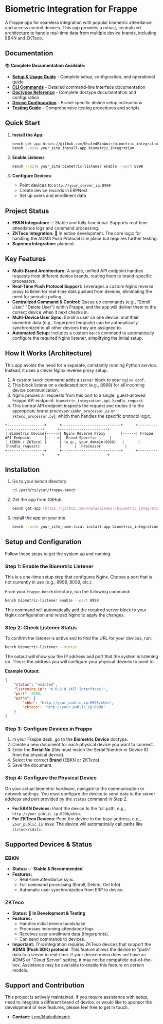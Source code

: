 # Biometric Integration for Frappe

A Frappe app for seamless integration with popular biometric attendance and access control devices. This app provides a robust, centralized architecture to handle real-time data from multiple device brands, including EBKN and ZKTeco.

## Documentation

📚 **Complete Documentation Available:**

- **[Setup & Usage Guide](BIOMETRIC_INTEGRATION_GUIDE.md)** - Complete setup, configuration, and operational guide
- **[CLI Commands](CLI_COMMANDS.md)** - Detailed command-line interface documentation
- **[Doctypes Reference](DOCTYPES.md)** - Complete doctype documentation and configuration
- **[Device Configuration](DEVICE_CONFIGURATION.md)** - Brand-specific device setup instructions
- **[Testing Guide](TESTING_GUIDE.md)** - Comprehensive testing procedures and scripts

## Quick Start

1. **Install the App**:
   ```bash
   bench get-app https://github.com/KhaledBinAmir/biometric_integration
   bench --site your_site install-app biometric_integration
   ```

2. **Enable Listener**:
   ```bash
   bench --site your_site biometric-listener enable --port 8998
   ```

3. **Configure Devices**:
   - Point devices to: `http://your_server_ip:8998`
   - Create device records in ERPNext
   - Set up users and enrollment data

## Project Status

* **EBKN Integration:** ✅ Stable and fully functional. Supports real-time attendance logs and command processing.
* **ZKTeco Integration:** 🚧 In active development. The core logic for handling the ADMS Push Protocol is in place but requires further testing.
* **Suprema Integration:** planned.

## Key Features

* **Multi-Brand Architecture:** A single, unified API endpoint handles requests from different device brands, routing them to brand-specific processors.
* **Real-Time Push Protocol Support:** Leverages a custom Nginx reverse proxy to listen for real-time data pushed from devices, eliminating the need for periodic polling.
* **Centralized Command & Control:** Queue up commands (e.g., "Enroll User," "Delete User") within Frappe, and the app will deliver them to the correct device when it next checks in.
* **Multi-Device User Sync:** Enroll a user on one device, and their biometric data (e.g., fingerprint template) can be automatically synchronized to all other devices they are assigned to.
* **Automated Setup:** Includes a custom `bench` command to automatically configure the required Nginx listener, simplifying the initial setup.

## How It Works (Architecture)

This app avoids the need for a separate, constantly running Python service. Instead, it uses a clever Nginx reverse proxy setup.

1.  A custom `bench` command adds a `server` block to your `nginx.conf`.
2.  This block listens on a dedicated port (e.g., 8998) for all incoming device communication.
3.  Nginx proxies all requests from this port to a single, guest-allowed Frappe API endpoint: `biometric_integration.api.handle_request`.
4.  This central API endpoint inspects the request and routes it to the appropriate brand processor (`ebkn_processor.py` or `zkteco_processor.py`), which then handles the specific protocol logic.

```
+-----------------+      +---------------------------+      +--------------------------+      +----------------------+
| Biometric Device|----->| Nginx Reverse Proxy       |----->| Frappe API Endpoint      |----->|  Brand-Specific      |
| (EBKN / ZKTeco) |      | (e.g., your_domain:8998)   |      | (handle_request)         |      |  Processor           |
+-----------------+      +---------------------------+      +--------------------------+      +----------------------+
```

## Installation

1.  Go to your bench directory:
    ```bash
    cd /path/to/your/frappe-bench
    ```

2.  Get the app from GitHub:
    ```bash
    bench get-app [https://github.com/KhaledBinAmir/biometric_integration](https://github.com/KhaledBinAmir/biometric_integration)
    ```

3.  Install the app on your site:
    ```bash
    bench --site your_site_name.local install-app biometric_integration
    ```

## Setup and Configuration

Follow these steps to get the system up and running.

### Step 1: Enable the Biometric Listener

This is a one-time setup step that configures Nginx. Choose a port that is not currently in use (e.g., 8998, 8008, etc.).

From your `frappe-bench` directory, run the following command:

```bash
bench biometric-listener enable --port 8998
```

This command will automatically add the required server block to your Nginx configuration and reload Nginx to apply the changes.

### Step 2: Check Listener Status

To confirm the listener is active and to find the URL for your devices, run:

```bash
bench biometric-listener --status
```

The output will show you the IP address and port that the system is listening on. This is the address you will configure your physical devices to point to.

**Example Output:**
```json
{
    "status": "enabled",
    "listening_ip": "0.0.0.0 (All Interfaces)",
    "port": 8998,
    "paths": {
        "ebkn": "http://your_public_ip:8998/ebkn",
        "zkteco": "http://your_public_ip:8998"
    }
}
```

### Step 3: Configure Devices in Frappe

1.  In your Frappe desk, go to the **Biometric Device** doctype.
2.  Create a new document for each physical device you want to connect.
3.  Enter the **Serial No** (this must match the Serial Number or Device ID from the physical device).
4.  Select the correct **Brand** (EBKN or ZKTeco).
5.  Save the document.

### Step 4: Configure the Physical Device

On your actual biometric hardware, navigate to the communication or network settings. You must configure the device to send data to the server address and port provided by the `status` command in Step 2.

-   **For EBKN Devices:** Point the device to the full path, e.g., `http://your_public_ip:8998/ebkn`.
-   **For ZKTeco Devices:** Point the device to the base address, e.g., `your_public_ip:8998`. The device will automatically call paths like `/iclock/cdata`.

## Supported Devices & Status

### EBKN

-   **Status:** ✅ **Stable & Recommended**
-   **Features:**
    -   Real-time attendance sync.
    -   Full command processing (Enroll, Delete, Get Info).
    -   Automatic user synchronization from ERP to device.

### ZKTeco

-   **Status:** 🚧 **In Development & Testing**
-   **Features:**
    -   Handles initial device handshake.
    -   Processes incoming attendance logs.
    -   Receives user enrollment data (fingerprints).
    -   Can send commands to devices.
-   **Important:** This integration requires ZKTeco devices that support the **ADMS (Push SDK) protocol**. This feature allows the device to "push" data to a server in real-time. If your device menu does not have an ADMS or "Cloud Server" setting, it may not be compatible out-of-the-box. Assistance may be available to enable this feature on certain models.

## Support and Contribution

This project is actively maintained. If you require assistance with setup, need to integrate a different brand of device, or would like to sponsor the development of new features, please feel free to get in touch.

-   **Contact:** [t.me/khaledbinamir](https://t.me/khaledbinamir)